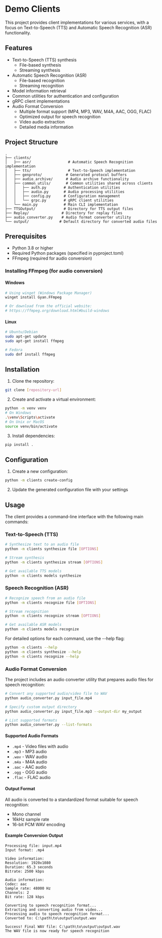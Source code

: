 # Demo Clients

This project provides client implementations for various services, with a focus on Text-to-Speech (TTS) and Automatic Speech Recognition (ASR) functionality.

## Features

- Text-to-Speech (TTS) synthesis
  - File-based synthesis
  - Streaming synthesis
- Automatic Speech Recognition (ASR)
  - File-based recognition
  - Streaming recognition
- Model information retrieval
- Common utilities for authentication and configuration
- gRPC client implementations
- Audio Format Conversion
  - Multiple format support (MP4, MP3, WAV, M4A, AAC, OGG, FLAC)
  - Optimized output for speech recognition
  - Video audio extraction
  - Detailed media information

## Project Structure

```
.
├── clients/
│   ├── asr/                 # Automatic Speech Recognition implementation
│   ├── tts/                 # Text-to-Speech implementation
│   ├── genproto/           # Generated protocol buffers
│   ├── audio_archive/      # Audio archive functionality
│   ├── common_utils/       # Common utilities shared across clients
│   │   ├── auth.py        # Authentication utilities
│   │   ├── audio.py       # Audio processing utilities
│   │   ├── config.py      # Configuration management
│   │   └── grpc.py        # gRPC client utilities
│   └── main.py            # Main CLI implementation
├── TTSOutput/             # Directory for TTS output files
├── Replay/               # Directory for replay files
├── audio_converter.py    # Audio format converter utility
└── output/              # Default directory for converted audio files
```

## Prerequisites

- Python 3.8 or higher
- Required Python packages (specified in pyproject.toml)
- FFmpeg (required for audio conversion)

### Installing FFmpeg (for audio conversion)

#### Windows
```bash
# Using winget (Windows Package Manager)
winget install Gyan.FFmpeg

# Or download from the official website:
# https://ffmpeg.org/download.html#build-windows
```

#### Linux
```bash
# Ubuntu/Debian
sudo apt-get update
sudo apt-get install ffmpeg

# Fedora
sudo dnf install ffmpeg
```

## Installation

1. Clone the repository:
```bash
git clone [repository-url]
```

2. Create and activate a virtual environment:
```bash
python -m venv venv
# On Windows
.\venv\Scripts\activate
# On Unix or MacOS
source venv/bin/activate
```

3. Install dependencies:
```bash
pip install .
```

## Configuration

1. Create a new configuration:
```bash
python -m clients create-config
```

2. Update the generated configuration file with your settings

## Usage

The client provides a command-line interface with the following main commands:

### Text-to-Speech (TTS)
```bash
# Synthesize text to an audio file
python -m clients synthesize file [OPTIONS]

# Stream synthesis
python -m clients synthesize stream [OPTIONS]

# Get available TTS models
python -m clients models synthesize
```

### Speech Recognition (ASR)
```bash
# Recognize speech from an audio file
python -m clients recognize file [OPTIONS]

# Stream recognition
python -m clients recognize stream [OPTIONS]

# Get available ASR models
python -m clients models recognize
```

For detailed options for each command, use the --help flag:
```bash
python -m clients --help
python -m clients synthesize --help
python -m clients recognize --help
```

### Audio Format Conversion

The project includes an audio converter utility that prepares audio files for speech recognition:

```bash
# Convert any supported audio/video file to WAV
python audio_converter.py input_file.mp4

# Specify custom output directory
python audio_converter.py input_file.mp3 --output-dir my_output

# List supported formats
python audio_converter.py --list-formats
```

#### Supported Audio Formats
- `.mp4` - Video files with audio
- `.mp3` - MP3 audio
- `.wav` - WAV audio
- `.m4a` - M4A audio
- `.aac` - AAC audio
- `.ogg` - OGG audio
- `.flac` - FLAC audio

#### Output Format
All audio is converted to a standardized format suitable for speech recognition:
- Mono channel
- 16kHz sample rate
- 16-bit PCM WAV encoding

#### Example Conversion Output
```
Processing file: input.mp4
Input format: .mp4

Video information:
Resolution: 1920x1080
Duration: 65.3 seconds
Bitrate: 2500 kbps

Audio information:
Codec: aac
Sample rate: 48000 Hz
Channels: 2
Bit rate: 128 kbps

Converting to speech recognition format...
Extracting and converting audio from video...
Processing audio to speech recognition format...
Converted to: C:\path\to\output\output.wav

Success! Final WAV file: C:\path\to\output\output.wav
The WAV file is now ready for speech recognition
```